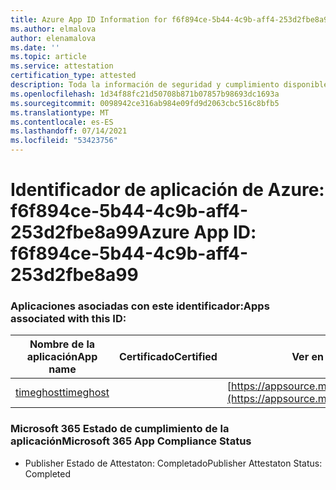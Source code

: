 ```yaml
---
title: Azure App ID Information for f6f894ce-5b44-4c9b-aff4-253d2fbe8a99
ms.author: elmalova
author: elenamalova
ms.date: ''
ms.topic: article
ms.service: attestation
certification_type: attested
description: Toda la información de seguridad y cumplimiento disponible para f6f894ce-5b44-4c9b-aff4-253d2fbe8a99.
ms.openlocfilehash: 1d34f88fc21d50708b871b07857b98693dc1693a
ms.sourcegitcommit: 0098942ce316ab984e09fd9d2063cbc516c8bfb5
ms.translationtype: MT
ms.contentlocale: es-ES
ms.lasthandoff: 07/14/2021
ms.locfileid: "53423756"
---
```

# <a name="azure-app-id-f6f894ce-5b44-4c9b-aff4-253d2fbe8a99"></a><span data-ttu-id="e2cdf-103">Identificador de aplicación de Azure: f6f894ce-5b44-4c9b-aff4-253d2fbe8a99</span><span class="sxs-lookup"><span data-stu-id="e2cdf-103">Azure App ID: f6f894ce-5b44-4c9b-aff4-253d2fbe8a99</span></span>


### <a name="apps-associated-with-this-id"></a><span data-ttu-id="e2cdf-104">Aplicaciones asociadas con este identificador:</span><span class="sxs-lookup"><span data-stu-id="e2cdf-104">Apps associated with this ID:</span></span>
| <span data-ttu-id="e2cdf-105">**Nombre de la aplicación**</span><span class="sxs-lookup"><span data-stu-id="e2cdf-105">**App name**</span></span> | <span data-ttu-id="e2cdf-106">**Certificado**</span><span class="sxs-lookup"><span data-stu-id="e2cdf-106">**Certified**</span></span> | <span data-ttu-id="e2cdf-107">**Ver en AppSource**</span><span class="sxs-lookup"><span data-stu-id="e2cdf-107">**View in AppSource**</span></span> |
|-|-|-|
| [<span data-ttu-id="e2cdf-108">timeghost</span><span class="sxs-lookup"><span data-stu-id="e2cdf-108">timeghost</span></span>](https://docs.microsoft.com/en-us/microsoft-365-app-certification/forward/WA200001532) |  | [https://appsource.microsoft.com/product/office/WA200001532](https://appsource.microsoft.com/product/office/WA200001532) |

### <a name="microsoft-365-app-compliance-status"></a><span data-ttu-id="e2cdf-109">Microsoft 365 Estado de cumplimiento de la aplicación</span><span class="sxs-lookup"><span data-stu-id="e2cdf-109">Microsoft 365 App Compliance Status</span></span>
- <span data-ttu-id="e2cdf-110">Publisher Estado de Attestaton: Completado</span><span class="sxs-lookup"><span data-stu-id="e2cdf-110">Publisher Attestaton Status: Completed</span></span>
